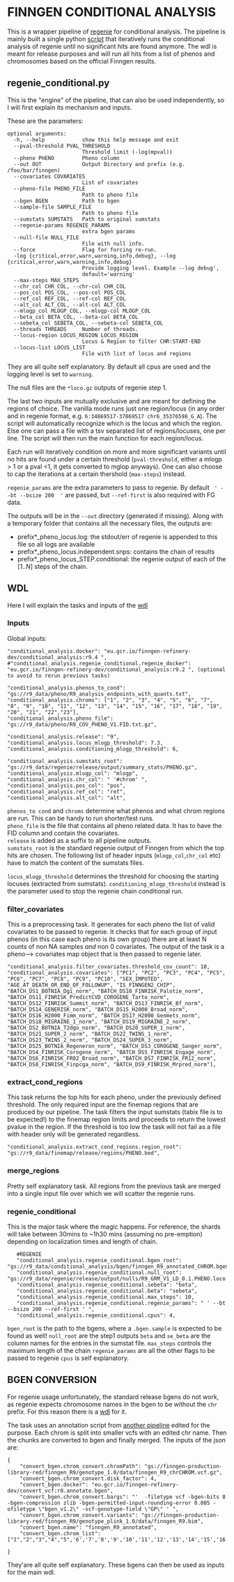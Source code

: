 # FINNGEN CONDITIONAL ANALYSIS

This is a wrapper pipeline of [regenie](https://rgcgithub.github.io/regenie/) for conditional analysis. The pipeline is mainly built a single python [script](scripts/regenie_conditional.py) that iteratively runs the conditional analysis of regenie until no significant hits are found anymore. The wdl is meant for release purposes and will run all hits from a list of phenos and chromosomes based on the official Finngen results. 

## regenie_conditional.py

This is the "engine" of the pipeline, that can also be used independently, so I will first explain its mechanism and inputs. 

These are the parameters:
```
optional arguments:
  -h, --help            show this help message and exit
  --pval-threshold PVAL_THRESHOLD
                        Threshold limit (-log(mpval))
  --pheno PHENO         Pheno column
  --out OUT             Output Directory and prefix (e.g. /foo/bar/finngen)
  --covariates COVARIATES
                        List of covariates
  --pheno-file PHENO_FILE
                        Path to pheno file
  --bgen BGEN           Path to bgen
  --sample-file SAMPLE_FILE
                        Path to pheno file
  --sumstats SUMSTATS   Path to original sumstats
  --regenie-params REGENIE_PARAMS
                        extra bgen params
  --null-file NULL_FILE
                        File with null info.
  --force               Flag for forcing re-run.
  -log {critical,error,warn,warning,info,debug}, --log {critical,error,warn,warning,info,debug}
                        Provide logging level. Example --log debug',
                        default='warning'
  --max-steps MAX_STEPS
  --chr_col CHR_COL, --chr-col CHR_COL
  --pos_col POS_COL, --pos-col POS_COL
  --ref_col REF_COL, --ref-col REF_COL
  --alt_col ALT_COL, --alt-col ALT_COL
  --mlogp_col MLOGP_COL, --mlogp-col MLOGP_COL
  --beta_col BETA_COL, --beta-col BETA_COL
  --sebeta_col SEBETA_COL, --sebeta-col SEBETA_COL
  --threads THREADS     Number of threads.
  --locus-region LOCUS_REGION LOCUS_REGION
                        Locus & Region to filter CHR:START-END
  --locus-list LOCUS_LIST
                        File with list of locus and regions
```

They are all quite self explanatory. By default all cpus are used and the logging level is set to `warning`. 

The null files are the `*loco.gz` outputs of regenie step 1.

The last two inputs are mutually exclusive and are meant for defining the regions of choice. The vanilla mode runs just one region/locus (in any order and in regenie format, e.g. `6:34869517-37869517 chr6_35376598_G_A`). The script will automatically recognize which is the locus and which the region. Else one can pass a file with a tsv separated list of regions/locuses, one per line. The script will then run the main function for each region/locus.

Each run will iteratively condition on more and more significant variants until no hits are found under a certain threshold (`pval-threshold`, either a mlogp > 1 or a pval <1, it gets converted to mglop anyways). One can also choose to cap the iterations at a certain thershold (`max-steps`) instead. 

`regenie_params` are the extra parameters to pass to regenie. By default ` ' --bt --bsize 200  '` are passed, but `--ref-first` is also required with FG data.

The outputs will be in the `--out` directory (generated if missing). Along with a temporary folder that contains all the necessary files, the outputs are:
- prefix*_pheno_locus.log: the stdout/err of regenie is appended to this file so all logs are available
- prefix*_pheno_locus.independent.snps: contains the chain of results 
- prefix*_pheno_locus_STEP.conditional: the regenie output of each of the [1..N] steps of the chain.

## WDL

Here I will explain the tasks and inputs of the [wdl](wdl/regenie_conditional_full.wdl)

### Inputs

Global inputs:
```
"conditional_analysis.docker": "eu.gcr.io/finngen-refinery-dev/conditional_analysis:r9.4 ",
#"conditional_analysis.regenie_conditional.regenie_docker": "eu.gcr.io/finngen-refinery-dev/conditional_analysis:r9.2 ", (optional to avoid to rerun previous tasks)

"conditional_analysis.phenos_to_cond": "gs://r9_data/pheno/R9_analysis_endpoints_with_quants.txt",
"conditional_analysis.chroms": ["1", "2", "3", "4", "5", "6", "7", "8", "9", "10", "11", "12", "13", "14", "15", "16", "17", "18", "19", "20", "21", "22","23"],  
"conditional_analysis.pheno_file": "gs://r9_data/pheno/R9_COV_PHENO_V1.FID.txt.gz",

"conditional_analysis.release": "9",
"conditional_analysis.locus_mlogp_threshold": 7.3,
"conditional_analysis.conditioning_mlogp_threshold": 6,

"conditional_analysis.sumstats_root": "gs://r9_data/regenie/release/output/summary_stats/PHENO.gz", 
"conditional_analysis.mlogp_col": "mlogp",
"conditional_analysis.chr_col": " '#chrom' ",
"conditional_analysis.pos_col": "pos",
"conditional_analysis.ref_col": "ref",
"conditional_analysis.alt_col": "alt",
 ``` 
 `phenos_to cond` and `chroms` determine what phenos and what chrom regions are run. This can be handy to run shorter/test runs.  
 `pheno_file` is the file that contains all pheno related data. It has to have the FID column and contain the covariates.  
 `release` is added as a suffix to all pipeline outputs.  
 `sumstats_root` is the standard regenie output of Finngen from which the top hits are chosen. The following list of header inputs (`mlogp_col`,`chr_col` etc) have to match the content of the sumstats files.   
 
 `locus_mlogp_threshold` determines the threshold for choosing the starting locuses (extracted from sumstats).
 `conditioning_mlogp_threshold` instead is the parameter used to stop the regenie chain conditional run.
 
 ### filter_covariates
 This is a preprocessing task. It generates for each pheno the list of valid covariates to be passed to regenie. It checks that for each group of input phenos (in this case each pheno is its own group) there are at least N counts of non NA samples *and* non 0 covariates. The output of the task is a pheno--> covariates map object that is then passed to regenie later.
 
 
 ```
 "conditional_analysis.filter_covariates.threshold_cov_count": 10,
 "conditional_analysis.covariates": ["PC1", "PC2", "PC3", "PC4", "PC5", "PC6", "PC7", "PC8", "PC9", "PC10", "SEX_IMPUTED", "AGE_AT_DEATH_OR_END_OF_FOLLOWUP", "IS_FINNGEN2_CHIP", "BATCH_DS1_BOTNIA_Dgi_norm", "BATCH_DS10_FINRISK_Palotie_norm", "BATCH_DS11_FINRISK_PredictCVD_COROGENE_Tarto_norm", "BATCH_DS12_FINRISK_Summit_norm", "BATCH_DS13_FINRISK_Bf_norm", "BATCH_DS14_GENERISK_norm", "BATCH_DS15_H2000_Broad_norm", "BATCH_DS16_H2000_Fimm_norm", "BATCH_DS17_H2000_Genmets_norm", "BATCH_DS18_MIGRAINE_1_norm", "BATCH_DS19_MIGRAINE_2_norm", "BATCH_DS2_BOTNIA_T2dgo_norm", "BATCH_DS20_SUPER_1_norm", "BATCH_DS21_SUPER_2_norm", "BATCH_DS22_TWINS_1_norm", "BATCH_DS23_TWINS_2_norm", "BATCH_DS24_SUPER_3_norm", "BATCH_DS25_BOTNIA_Regeneron_norm", "BATCH_DS3_COROGENE_Sanger_norm", "BATCH_DS4_FINRISK_Corogene_norm", "BATCH_DS5_FINRISK_Engage_norm", "BATCH_DS6_FINRISK_FR02_Broad_norm", "BATCH_DS7_FINRISK_FR12_norm", "BATCH_DS8_FINRISK_Finpcga_norm", "BATCH_DS9_FINRISK_Mrpred_norm"],
```

### extract_cond_regions

This task returns the top hits for each pheno, under the previously defined threshold. The only required input are the finemap regions that are produced by our pipeline. The task filters the input sumstats (tabix file is to be expected!) to the finemap region limits and proceeds to return the lowest pvalue in the region. If the threshold is too low the task will not fail as a file with header only will be generated regardless.

```
"conditional_analysis.extract_cond_regions.region_root": "gs://r9_data/finemap/release/regions/PHENO.bed",
```

### merge_regions
Pretty self explanatory task. All regions from the previous task are merged into a single input file over which we will scatter the regenie runs. 

### regenie_conditional
This is the major task where the magic happens. For reference, the shards will take between 30mins to ~1h30 mins (assuming no pre-emption) depending on localization times and length of chain.
 ```
    #REGENIE
    "conditional_analysis.regenie_conditional.bgen_root": "gs://r9_data/conditional_analysis/bgen/finngen_R9_annotated_CHROM.bgen",
    "conditional_analysis.regenie_conditional.null_root": "gs://r9_data/regenie/release/output/nulls/R9_GRM_V1_LD_0.1.PHENO.loco.gz",
    "conditional_analysis.regenie_conditional.sebeta": "beta",
    "conditional_analysis.regenie_conditional.beta": "sebeta",
    "conditional_analysis.regenie_conditional.max_steps": 10,
    "conditional_analysis.regenie_conditional.regenie_params": " ' --bt --bsize 200 --ref-first ' ",
    "conditional_analysis.regenie_conditional.cpus": 4,

```
`bgen_root` is the path to the bgens, where a `.bgen.sample` is expected to be found as well!
`null_root` are the step1 outputs
`beta` and `se_beta` are the column names for the entries in the sumstat file.
`max_steps` controls the maximum length of the chain
`regenie_params` are all the other flags to be passed to regenie
`cpus` is self explanatory.

## BGEN CONVERSION

For regenie usage unfortunately, the standard release bgens do not work, as regenie expects chromosome names in the bgen to be without the `chr` prefix. For this reason there is a [wdl](wdl/bgen_convert.wdl) for it. 

The task uses an annotation script from [another pipeline](https://github.com/FINNGEN/ConvertVCF/tree/bgen-chrom-annotation) edited for the purpose. Each chrom is split into smaller vcfs with an edited chr name. Then the chunks are converted to bgen and finally merged. The inputs of the json are:

```
{
    "convert_bgen.chrom_convert.chromPath": "gs://finngen-production-library-red/finngen_R9/genotype_1.0/data/finngen_R9_chrCHROM.vcf.gz",
    "convert_bgen.chrom_convert.disk_factor": 4,
    "convert_bgen.docker": "eu.gcr.io/finngen-refinery-dev/convert_vcf:r8.annotate.bgen",
    "convert_bgen.chrom_convert.bargs": "'  -filetype vcf -bgen-bits 8 -bgen-compression zlib -bgen-permitted-input-rounding-error 0.005 -ofiletype \"bgen_v1.2\" -vcf-genotype-field \"GP\" ' ",
    "convert_bgen.chrom_convert.variants": "gs://finngen-production-library-red/finngen_R9/genotype_plink_1.0/data/finngen_R9.bim",
    "convert_bgen.name": "finngen_R9_annotated",
    "convert_bgen.chrom_list": ["1","2","3","4","5",'6','7','8','9','10','11','12','13','14','15','16','17','18','19','20',"21","22",'23'],

}
```
They'are all quite self explanatory. These bgens can then be used as inputs for the main wdl.
